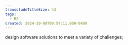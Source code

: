 ```yaml
---
transcludeTitleSize: h3
tags:
  - B2
created: 2024-10-08T09:57:11.000-0400
---
```

design software solutions to meet a variety of challenges;